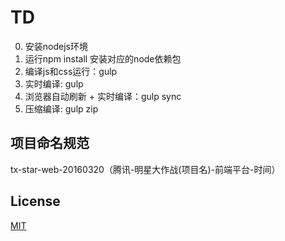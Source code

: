 # TD

0. 安装nodejs环境
1. 运行npm install 安装对应的node依赖包
2. 编译js和css运行：gulp
3. 实时编译: gulp
4. 浏览器自动刷新 + 实时编译：gulp sync
5. 压缩编译: gulp zip

## 项目命名规范

tx-star-web-20160320（腾讯-明星大作战(项目名)-前端平台-时间）

## License

[MIT](https://opensource.org/licenses/MIT)
